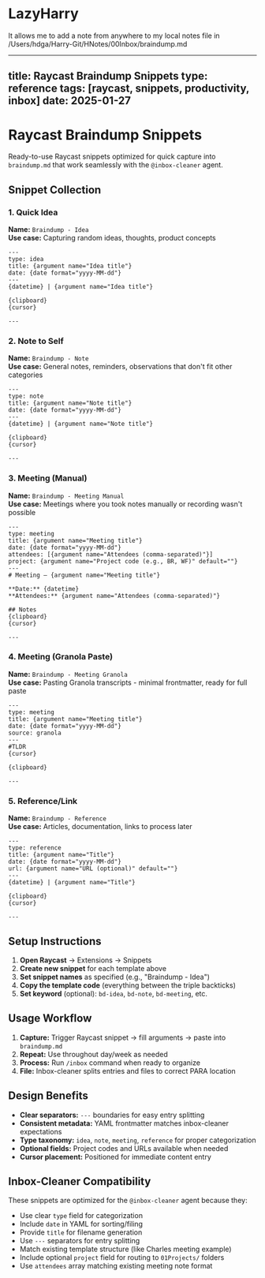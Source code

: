 # LazyHarry

It allows me to add a note from anywhere to my local notes file in /Users/hdga/Harry-Git/HNotes/00Inbox/braindump.md

---
title: Raycast Braindump Snippets
type: reference
tags: [raycast, snippets, productivity, inbox]
date: 2025-01-27
---

# Raycast Braindump Snippets

Ready-to-use Raycast snippets optimized for quick capture into `braindump.md` that work seamlessly with the `@inbox-cleaner` agent.

## Snippet Collection

### 1. Quick Idea
**Name:** `Braindump - Idea`  
**Use case:** Capturing random ideas, thoughts, product concepts

```
---
type: idea
title: {argument name="Idea title"}
date: {date format="yyyy-MM-dd"}
---
{datetime} | {argument name="Idea title"}

{clipboard}
{cursor}

---
```

### 2. Note to Self
**Name:** `Braindump - Note`  
**Use case:** General notes, reminders, observations that don't fit other categories

```
---
type: note
title: {argument name="Note title"}
date: {date format="yyyy-MM-dd"}
---
{datetime} | {argument name="Note title"}

{clipboard}
{cursor}

---
```

### 3. Meeting (Manual)
**Name:** `Braindump - Meeting Manual`  
**Use case:** Meetings where you took notes manually or recording wasn't possible

```
---
type: meeting
title: {argument name="Meeting title"}
date: {date format="yyyy-MM-dd"}
attendees: [{argument name="Attendees (comma-separated)"}]
project: {argument name="Project code (e.g., BR, WF)" default=""}
---
# Meeting — {argument name="Meeting title"}

**Date:** {datetime}
**Attendees:** {argument name="Attendees (comma-separated)"}

## Notes
{clipboard}
{cursor}

---
```

### 4. Meeting (Granola Paste)
**Name:** `Braindump - Meeting Granola`  
**Use case:** Pasting Granola transcripts - minimal frontmatter, ready for full paste

```
---
type: meeting
title: {argument name="Meeting title"}
date: {date format="yyyy-MM-dd"}
source: granola
---
#TLDR
{cursor}

{clipboard}

---
```

### 5. Reference/Link
**Name:** `Braindump - Reference`  
**Use case:** Articles, documentation, links to process later

```
---
type: reference
title: {argument name="Title"}
date: {date format="yyyy-MM-dd"}
url: {argument name="URL (optional)" default=""}
---
{datetime} | {argument name="Title"}

{clipboard}
{cursor}

---
```

## Setup Instructions

1. **Open Raycast** → Extensions → Snippets
2. **Create new snippet** for each template above
3. **Set snippet names** as specified (e.g., "Braindump - Idea")
4. **Copy the template code** (everything between the triple backticks)
5. **Set keyword** (optional): `bd-idea`, `bd-note`, `bd-meeting`, etc.

## Usage Workflow

1. **Capture:** Trigger Raycast snippet → fill arguments → paste into `braindump.md`
2. **Repeat:** Use throughout day/week as needed
3. **Process:** Run `/inbox` command when ready to organize
4. **File:** Inbox-cleaner splits entries and files to correct PARA location

## Design Benefits

- **Clear separators:** `---` boundaries for easy entry splitting
- **Consistent metadata:** YAML frontmatter matches inbox-cleaner expectations
- **Type taxonomy:** `idea`, `note`, `meeting`, `reference` for proper categorization
- **Optional fields:** Project codes and URLs available when needed
- **Cursor placement:** Positioned for immediate content entry

## Inbox-Cleaner Compatibility

These snippets are optimized for the `@inbox-cleaner` agent because they:
- Use clear `type` field for categorization
- Include `date` in YAML for sorting/filing
- Provide `title` for filename generation
- Use `---` separators for entry splitting
- Match existing template structure (like Charles meeting example)
- Include optional `project` field for routing to `01Projects/` folders
- Use `attendees` array matching existing meeting note format
